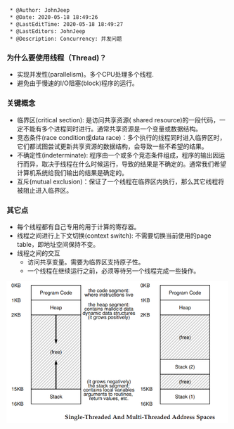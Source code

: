 ```
 * @Author: JohnJeep
 * @Date: 2020-05-18 18:49:26
 * @LastEditTime: 2020-05-18 18:49:27
 * @LastEditors: JohnJeep
 * @Description: Concurrency: 并发问题
```

### 为什么要使用线程（Thread)？
- 实现并发性(parallelism)。多个CPU处理多个线程.
- 避免由于慢速的I/O阻塞(block)程序的运行。


### 关键概念
- 临界区(critical section): 是访问共享资源( shared resource)的一段代码，一定不能有多个进程同时进行。通常共享资源是一个变量或数据结构。
- 竞态条件(race condition或data race)：多个执行的线程同时进入临界区时，它们都试图尝试更新共享资源的数据结构，会导致一些不希望的结果。
- 不确定性(indeterminate): 程序由一个或多个竞态条件组成，程序的输出因运行而异，取决于线程在什么时候运行，导致的结果是不确定的。通常我们希望计算机系统给我们输出的结果是确定的。
- 互斥(mutual exclusion)：保证了一个线程在临界区内执行，那么其它线程将被阻止进入临界区。


### 其它点
- 每个线程都有自己专用的用于计算的寄存器。
- 线程之间进行上下文切换(context switch): 不需要切换当前使用的page table，即地址空间保持不变。
- 线程之间的交互
  - 访问共享变量。需要为临界区支持原子性。
  - 一个线程在继续运行之前，必须等待另一个线程完成一些操作。

<center><img src="./../figures/26-Single-Multi-Thread.png"></center>






